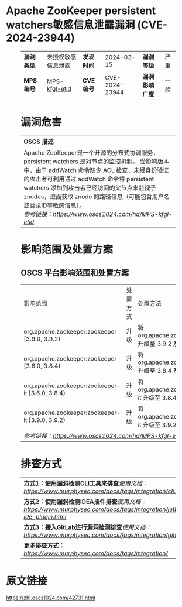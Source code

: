 # Apache ZooKeeper persistent watchers敏感信息泄露漏洞 (CVE-2024-23944)
<figure class="wp-block-table">
    <table>
        <tbody>
        <tr>
            <td><strong>漏洞类型</strong></td>
            <td>未授权敏感信息泄露</td>
            <td><strong>发现时间</strong></td>
            <td>2024-03-15</td>
            <td><strong>漏洞等级</strong></td>
            <td>严重</td>
        </tr>
        <tr>
            <td><strong>MPS编号</strong></td>
            <td><a href="https://www.oscs1024.com/hd/MPS-kfgl-etid">MPS-kfgl-etid</a></td>
            <td><strong>CVE编号</strong></td>
            <td>CVE-2024-23944</td>
            <td><strong>漏洞影响广度</strong></td>
            <td>一般</td>
        </tr>
        </tbody>
    </table>
</figure>


<figure class="wp-block-table">
    <h1 class="wp-block-heading">漏洞危害</h1>
    <table>
        <tbody>
        <tr>
            <td><strong>OSCS 描述</strong></td>
        </tr>
        <tr>
            <td>Apache ZooKeeper是一个开源的分布式协调服务，persistent watchers 是对节点的监控机制。
受影响版本中，由于 addWatch 命令缺少 ACL 检查，未经身份验证的攻击者可利用通过 addWatch 命令将 persistent watchers 添加到攻击者已经访问的父节点来监视子 znodes，进而获取 znode 的路径信息（可能包含用户名或登录ID等敏感信息）。<br><em>参考链接：<a
                    href="https://www.oscs1024.com/hd/MPS-kfgl-etid">https://www.oscs1024.com/hd/MPS-kfgl-etid</a></em>
            </td>
        </tr>
        </tbody>
    </table>
</figure>


<figure class="wp-block-table alignleft">
    <h1 class="wp-block-heading">影响范围及处置方案</h1>
    <h2 class="wp-block-heading"><strong>OSCS</strong> <strong>平台影响范围和处置方案</strong></h2>
    <table>
        <tbody>
        <tr>
            <td>影响范围</td>
            <td>处置方式</td>
            <td>处置方法</td>
        </tr>
        <tr><td rowspan="1">org.apache.zookeeper:zookeeper [3.9.0, 3.9.2)</td><td>升级</td><td>将 org.apache.zookeeper:zookeeper 升级至 3.9.2 及以上版本</td></tr><tr><td rowspan="1">org.apache.zookeeper:zookeeper [3.6.0, 3.8.4)</td><td>升级</td><td>将 org.apache.zookeeper:zookeeper 升级至 3.8.4 及以上版本</td></tr><tr><td rowspan="1">org.apache.zookeeper:zookeeper-it [3.6.0, 3.8.4)</td><td>升级</td><td>将 org.apache.zookeeper:zookeeper-it 升级至 3.8.4 及以上版本</td></tr><tr><td rowspan="1">org.apache.zookeeper:zookeeper-it [3.9.0, 3.9.2)</td><td>升级</td><td>将 org.apache.zookeeper:zookeeper-it 升级至 3.9.2 及以上版本</td></tr>
        <tr>
            <td colspan="3"><em>参考链接：</em><em><a
                    href="https://www.oscs1024.com/hd/MPS-kfgl-etid">https://www.oscs1024.com/hd/MPS-kfgl-etid</a></em></td>
        </tr>
        </tbody>
    </table>
</figure>


<figure class="wp-block-table">
    <h1 class="wp-block-heading">排查方式</h1>
    <table>
        <tbody>
        <tr>
            <td><strong>方式1：使用漏洞检测CLI工具来排查</strong><em>使用文档：<a
                    href="https://www.murphysec.com/docs/faqs/integration/cli.html">https://www.murphysec.com/docs/faqs/integration/cli.html</a></em>
            </td>
        </tr>
        <tr>
            <td><strong>方式2：使用漏洞检测IDEA插件排查</strong><em>使用文档：<a
                    href="https://www.murphysec.com/docs/faqs/integration/jetbrains-ide-plugin.html">https://www.murphysec.com/docs/faqs/integration/jetbrains-ide-plugin.html</a></em>
            </td>
        </tr>
        <tr>
            <td><strong>方式3：接入GitLab进行漏洞检测排查</strong><em>使用文档：<a
                    href="https://www.murphysec.com/docs/faqs/integration/gitlab.html">https://www.murphysec.com/docs/faqs/integration/gitlab.html</a></em>
            </td>
        </tr>
        <tr>
            <td><strong>更多排查方式：</strong><em><a
                    href="https://www.murphysec.com/docs/faqs/integration/">https://www.murphysec.com/docs/faqs/integration/</a></em>
            </td>
        </tr>
        </tbody>
    </table>
</figure>
<h1>原文链接</h1>
<p><a href="https://zhi.oscs1024.com/42731.html">https://zhi.oscs1024.com/42731.html</a></p>